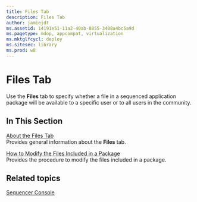 ```yaml
---
title: Files Tab
description: Files Tab
author: jamiejdt
ms.assetid: 14191e51-11a2-40ab-8855-3408a4bc5a9d
ms.pagetype: mdop, appcompat, virtualization
ms.mktglfcycl: deploy
ms.sitesec: library
ms.prod: w8
---
```



# Files Tab


Use the **Files** tab to specify whether a file in a sequenced application package will be available to a specific user or to all users in the community.

## In This Section


<a href="" id="about-the-files-tab"></a>[About the Files Tab](about-the-files-tab.md)  
Provides general information about the **Files** tab.

<a href="" id="how-to-modify-the-files-included-in-a-package"></a>[How to Modify the Files Included in a Package](how-to-modify-the-files-included-in-a-package.md)  
Provides the procedure to modify the files included in a package.

## Related topics


[Sequencer Console](sequencer-console.md)

 

 





